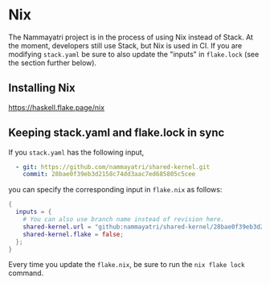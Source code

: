 # Nix

The Nammayatri project is in the process of using Nix instead of Stack. At the moment, developers still use Stack, but Nix is used in CI. If you are modifying `stack.yaml` be sure to also update the "inputs" in `flake.lock` (see the section further below).

## Installing Nix

https://haskell.flake.page/nix

## Keeping stack.yaml and flake.lock in sync

If you `stack.yaml` has the following input,

```yaml
  - git: https://github.com/nammayatri/shared-kernel.git
    commit: 28bae0f39eb3d2158c74dd3aac7ed685805c5cee
```

you can specify the corresponding input in `flake.nix` as follows:

```nix
{
  inputs = {
    # You can also use branch name instead of revision here.
    shared-kernel.url = "github:nammayatri/shared-kernel/28bae0f39eb3d2158c74dd3aac7ed685805c5cee";
    shared-kernel.flake = false;
  };
}
```

Every time you update the `flake.nix`, be sure to run the `nix flake lock` command.
